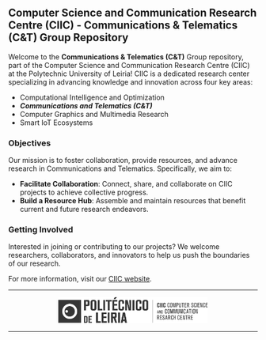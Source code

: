 ## Computer Science and Communication Research Centre (CIIC) - Communications & Telematics (C&T) Group Repository

Welcome to the **Communications & Telematics (C&T)** Group repository, part of the Computer Science and Communication Research Centre (CIIC) at the Polytechnic University of Leiria! CIIC is a dedicated research center specializing in advancing knowledge and innovation across four key areas:

- Computational Intelligence and Optimization
- **_Communications and Telematics (C&T)_**
- Computer Graphics and Multimedia Research
- Smart IoT Ecosystems

### Objectives

Our mission is to foster collaboration, provide resources, and advance research in Communications and Telematics. Specifically, we aim to:

- **Facilitate Collaboration**: Connect, share, and collaborate on CIIC projects to achieve collective progress.
- **Build a Resource Hub**: Assemble and maintain resources that benefit current and future research endeavors. 

### Getting Involved

Interested in joining or contributing to our projects? We welcome researchers, collaborators, and innovators to help us push the boundaries of our research.

For more information, visit our <a href="https://ciic.ipleiria.pt/" target="_blank">CIIC website</a>.

---

<p align="center">
    <a href="https://ciic.ipleiria.pt/">
        <img src="../assets/CIIC-Horizontal.png" width="60%" alt="CIIC LOGO"/>
    </a>
</p>

---
